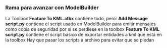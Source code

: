 ### Rama para avanzar con ModelBuilder

La Toolbox **Feature To KML.atbx** contiene todo, pero:
**Add Message script.py** contiene el script usado en ModelBuilder para emitir mensajes como copia de seguridad por si se perdiese en la toolbox
**Feature To KML script.py** contiene el script básico de exportar entidades a kml que está en la toolbox
Hay que pasar los scripts a archivo para evitar que se piedan